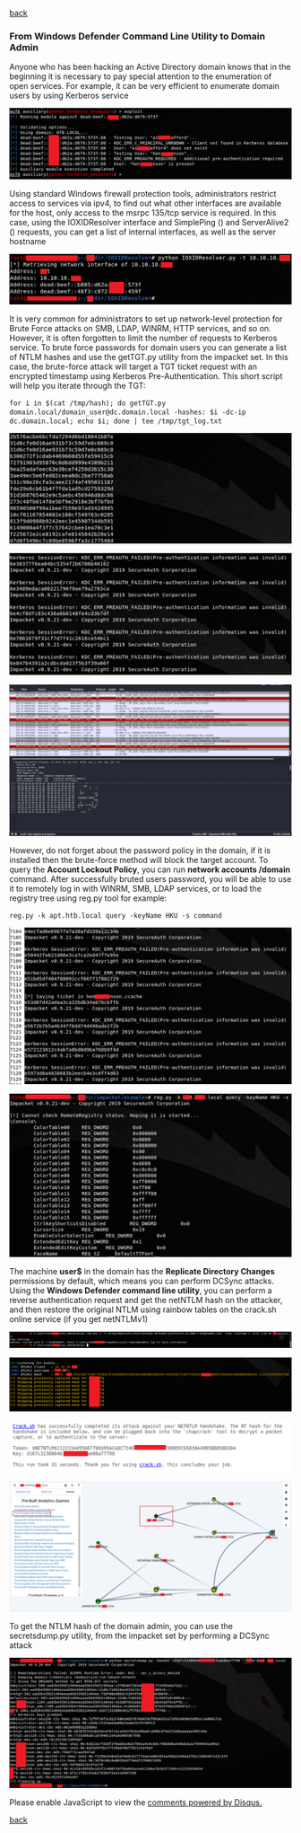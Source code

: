 [back](/)

### From Windows Defender Command Line Utility to Domain Admin

Anyone who has been hacking an Active Directory domain knows that in the beginning it is necessary to pay special attention to the enumeration of open services. For example, it can be very efficient to enumerate domain users by using Kerberos service

![Image](/img/ad_tricks/1.png)

Using standard Windows firewall protection tools, administrators restrict access to services via ipv4, to find out what other interfaces are available for the host, only access to the msrpc 135/tcp service is required. In this case, using the IOXIDResolver interface and SimplePing () and ServerAlive2 () requests, you can get a list of internal interfaces, as well as the server hostname

![Image](/img/ad_tricks/winrm.png)

It is very common for administrators to set up network-level protection for Brute Force attacks on SMB, LDAP, WINRM, HTTP services, and so on. However, it is often forgotten to limit the number of requests to Kerberos service. To brute force passwords for domain users you can generate a list of NTLM hashes and use the getTGT.py utility from the impacket set. In this case, the brute-force attack will target a TGT ticket request with an encrypted timestamp using Kerberos Pre-Authentication. 
This short script will help you iterate through the TGT:

```
for i in $(cat /tmp/hash); do getTGT.py domain.local/domain_user@dc.domain.local -hashes: $i -dc-ip dc.domain.local; echo $i; done | tee /tmp/tgt_log.txt
```

![Image](/img/ad_tricks/2.png)

![Image](/img/ad_tricks/3.png)

![Image](/img/ad_tricks/4.png)

However, do not forget about the password policy in the domain, if it is installed then the brute-force method will block the target account. To query the **Account Lockout Policy**, you can run **network accounts /domain** command. After successfully bruted users password, you will be able to use it to remotely log in with WINRM, SMB, LDAP services, or to load the registry tree using reg.py tool for example:

```
reg.py -k apt.htb.local query -keyName HKU -s command
```

![Image](/img/ad_tricks/5.png)

![Image](/img/ad_tricks/6.png)

The machine **user$** in the domain has the **Replicate Directory Changes** permissions by default, which means you can perform DCSync attacks. Using the **Windows Defender command line utility**, you can perform a reverse authentication request and get the netNTLM hash on the attacker, and then restore the original NTLM using rainbow tables on the crack.sh online service (if you get netNTLMv1)

![Image](/img/ad_tricks/7.png)

![Image](/img/ad_tricks/8.png)

![Image](/img/ad_tricks/9.png)

![Image](/img/ad_tricks/10.png)

To get the NTLM hash of the domain admin, you can use the secretsdump.py utility, from the impacket set by performing a DCSync attack

![Image](/img/ad_tricks/11.png)

<div id="disqus_thread"></div>
<script>
(function() { // DON'T EDIT BELOW THIS LINE
var d = document, s = d.createElement('script');
s.src = 'https://hackitfaster-hopto-org.disqus.com/embed.js';
s.setAttribute('data-timestamp', +new Date());
(d.head || d.body).appendChild(s);
})();
</script>
<noscript>Please enable JavaScript to view the <a href="https://disqus.com/?ref_noscript">comments powered by Disqus.</a></noscript>

[back](/)